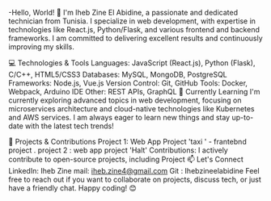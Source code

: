 -Hello, World! 👋
I'm Iheb Zine El Abidine, a passionate and dedicated technician from Tunisia. I specialize in web development, with expertise in technologies like React.js, Python/Flask, and various frontend and backend frameworks. I am committed to delivering excellent results and continuously improving my skills.

💻 Technologies & Tools
Languages: JavaScript (React.js), Python (Flask), C/C++, HTML5/CSS3
Databases: MySQL, MongoDB, PostgreSQL
Frameworks: Node.js, Vue.js
Version Control: Git, GitHub
Tools: Docker, Webpack, Arduino IDE
Other: REST APIs, GraphQL
🌱 Currently Learning
I'm currently exploring advanced topics in web development, focusing on microservices architecture and cloud-native technologies like Kubernetes and AWS services. I am always eager to learn new things and stay up-to-date with the latest tech trends!

🔧 Projects & Contributions
Project 1: Web App Project 'taxi ' - frantebnd project .
project 2 : web app project 'Halt' 
Contributions: I actively contribute to open-source projects, including Project
📫 Let's Connect
LinkedIn: Iheb Zine
mail: iheb.zine4@gmail.com
Git : Ihebzineelabidine
Feel free to reach out if you want to collaborate on projects, discuss tech, or just have a friendly chat. Happy coding! 😊

